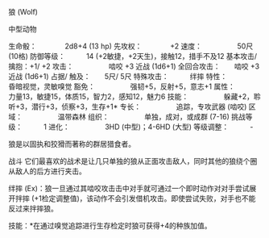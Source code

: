 狼 (Wolf)

中型动物

生命骰：　　　　2d8+4 (13 hp)
先攻权：　　　　+2
速度：　　　　　50尺 (10格)
防御等级：　　　14 (+2敏捷，+2天生)，接触12，措手不及12
基本攻击/ 擒抱：+1/ +2
攻击：　　　　　啮咬 +3 近战 (1d6+1)
全回合攻击：　　啮咬 +3 近战 (1d6+1)
占据/ 触及：　　5尺/ 5尺
特殊攻击：　　　绊摔
特性：　　　　　昏暗视觉，灵敏嗅觉
豁免：　　　　　强韧+5，反射+5，意志+1
属性：　　　　　力量13，敏捷15，体质15，智力2，感知12，魅力6
技能：　　　　　躲藏+2，聆听+3，潜行+3，侦察+3，生存+1*
专长：　　　　　追踪，专攻武器 (啮咬)
区域：　　　　　温带森林
组织：　　　　　单独，成对，或成群 (7-16)
挑战等级：　　　1
进化：　　　　　3HD (中型)；4-6HD (大型)
等级调整：　　　-

狼是以固执和狡猾而著称的群居猎食者。

战斗
它们最喜欢的战术是让几只单独的狼从正面攻击敌人，同时其他的狼绕个圈从敌人的后方进行夹击。

绊摔 (Ex)：狼一旦通过其啮咬攻击击中对手就可通过一个即时动作对对手尝试展开拌摔 (+1检定调整值)，该动作不会引发借机攻击。即使尝试失败，对手也不能反过来拌摔狼。

技能：*在通过嗅觉追踪进行生存检定时狼可获得+4的种族加值。